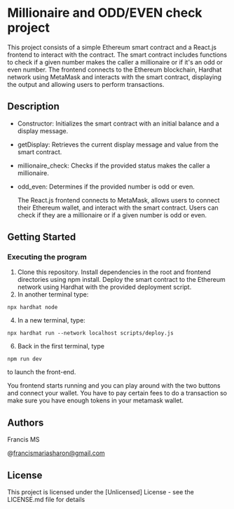 # Millionaire and ODD/EVEN check project

This project consists of a simple Ethereum smart contract and a React.js frontend to interact with the contract. The smart contract includes functions to check if a given number makes the caller a millionaire or if it's an odd or even number. The frontend connects to the Ethereum blockchain, Hardhat network using MetaMask and interacts with the smart contract, displaying the output and allowing users to perform transactions.

## Description

* Constructor: Initializes the smart contract with an initial balance and a display message.

* getDisplay: Retrieves the current display message and value from the smart contract.

* millionaire_check: Checks if the provided status makes the caller a millionaire.

* odd_even: Determines if the provided number is odd or even.

  The React.js frontend connects to MetaMask, allows users to connect their Ethereum wallet, and interact with the smart contract. Users can check if they are a millionaire or if a given number is odd or even.

## Getting Started

### Executing the program

1. Clone this repository.
Install dependencies in the root and frontend directories using npm install.
Deploy the smart contract to the Ethereum network using Hardhat with the provided deployment script.
2. In another terminal type:
```
npx hardhat node
```
4. In a new terminal, type:
```
npx hardhat run --network localhost scripts/deploy.js
```
6. Back in the first terminal, type
```
npm run dev
```
to launch the front-end.

You frontend starts running and you can play around with the two buttons and connect your wallet. You have to pay certain fees to do a transaction so make sure you have enough tokens in your metamask wallet.


## Authors 

Francis MS

@francismariasharon@gmail.com

## License

This project is licensed under the [Unlicensed] License - see the LICENSE.md file for details
